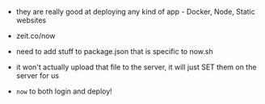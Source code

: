 - they are really good at deploying any kind of app - Docker, Node, Static websites

- zeit.co/now

- need to add stuff to package.json that is specific to now.sh

- it won't actually upload that file to the server, it will just SET them on the server for us

- `now` to both login and deploy!

